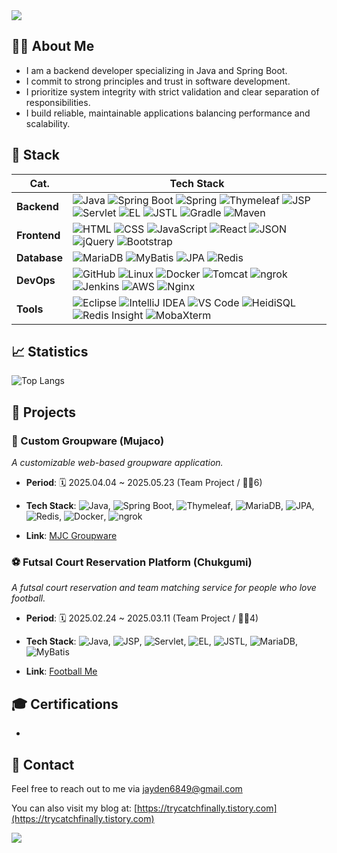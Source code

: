<img src="https://capsule-render.vercel.app/api?type=waving&color=gradient&customColorList=12&height=220&section=header&text=Jayden's%20Github&fontSize=48&fontAlignY=38" />

## 👨‍💻 About Me
- I am a backend developer specializing in Java and Spring Boot.
- I commit to strong principles and trust in software development.
- I prioritize system integrity with strict validation and clear separation of responsibilities.
- I build reliable, maintainable applications balancing performance and scalability.


<!-- 스택 -->
## 🥞 Stack

| Cat.           | Tech Stack |
|--------------------|-----------|
| **Backend** | ![Java](https://img.shields.io/badge/Java-007396?logo=java&logoColor=white) ![Spring Boot](https://img.shields.io/badge/Spring_Boot-6DB33F?logo=springboot&logoColor=white) ![Spring](https://img.shields.io/badge/Spring_Framework-6DB33F?logo=spring&logoColor=white) ![Thymeleaf](https://img.shields.io/badge/Thymeleaf-005F0F?logo=thymeleaf&logoColor=white) ![JSP](https://img.shields.io/badge/JSP-007396?logo=java&logoColor=white) ![Servlet](https://img.shields.io/badge/Servlet-007396?logo=java&logoColor=white) ![EL](https://img.shields.io/badge/EL-007396?logo=java&logoColor=white) ![JSTL](https://img.shields.io/badge/JSTL-007396?logo=java&logoColor=white) ![Gradle](https://img.shields.io/badge/Gradle-02303A?logo=gradle&logoColor=white) ![Maven](https://img.shields.io/badge/Maven-C71A36?logo=apachemaven&logoColor=white) |
| **Frontend**   | ![HTML](https://img.shields.io/badge/HTML5-E34F26?logo=html5&logoColor=white) ![CSS](https://img.shields.io/badge/CSS3-1572B6?logo=css3&logoColor=white) ![JavaScript](https://img.shields.io/badge/JavaScript-F7DF1E?logo=javascript&logoColor=black) ![React](https://img.shields.io/badge/React-20232A?logo=react&logoColor=61DAFB) ![JSON](https://img.shields.io/badge/JSON-000000?logo=json&logoColor=white) ![jQuery](https://img.shields.io/badge/jQuery-0769AD?logo=jquery&logoColor=white) ![Bootstrap](https://img.shields.io/badge/Bootstrap-7952B3?logo=bootstrap&logoColor=white) |
| **Database**       | ![MariaDB](https://img.shields.io/badge/MariaDB-003545?logo=mariadb&logoColor=white) ![MyBatis](https://img.shields.io/badge/MyBatis-FF0000?logo=mybatis&logoColor=white) ![JPA](https://img.shields.io/badge/JPA-007396?logo=java&logoColor=white) ![Redis](https://img.shields.io/badge/Redis-DC382D?logo=redis&logoColor=white) |
| **DevOps**         | ![GitHub](https://img.shields.io/badge/GitHub-181717?logo=github&logoColor=white) ![Linux](https://img.shields.io/badge/Linux-FCC624?logo=linux&logoColor=black) ![Docker](https://img.shields.io/badge/Docker-2496ED?logo=docker&logoColor=white) ![Tomcat](https://img.shields.io/badge/Tomcat-FF9900?logo=apachetomcat&logoColor=white) ![ngrok](https://img.shields.io/badge/ngrok-1A1A1A?logo=ngrok&logoColor=white) ![Jenkins](https://img.shields.io/badge/Jenkins-D24939?logo=jenkins&logoColor=white) ![AWS](https://img.shields.io/badge/AWS-232F3E?logo=amazonaws&logoColor=white) ![Nginx](https://img.shields.io/badge/Nginx-009639?logo=nginx&logoColor=white) |
| **Tools**          | ![Eclipse](https://img.shields.io/badge/Eclipse-2C2255?logo=eclipse&logoColor=white) ![IntelliJ IDEA](https://img.shields.io/badge/IntelliJ_IDEA-000000?logo=intellij-idea&logoColor=white) ![VS Code](https://img.shields.io/badge/VS_Code-007ACC?logo=visual-studio-code&logoColor=white) ![HeidiSQL](https://img.shields.io/badge/HeidiSQL-FF0000?logo=heidisql&logoColor=white) ![Redis Insight](https://img.shields.io/badge/Redis_Insight-DC382D?logo=redis&logoColor=white) ![MobaXterm](https://img.shields.io/badge/MobaXterm-0078D7?logo=windows-terminal&logoColor=white) |


<!-- 스탯 및 언어통계-->
## 📈 Statistics
<!-- [![Anurag's GitHub stats](https://github-readme-stats.vercel.app/api?username=Jayden6849&show_icons=true&theme=dark)](https://github.com/anuraghazra/github-readme-stats) -->
![Top Langs](https://github-readme-stats.vercel.app/api/top-langs/?username=Jayden6849&layout=compact&theme=dark)


<!-- 포트폴리오 -->
## 🚀 Projects
### 💼 Custom Groupware (Mujaco)
*A customizable web-based groupware application.*

* **Period**: 🗓️ 2025.04.04 ~ 2025.05.23 (Team Project / 👨‍💻6)
  
* **Tech Stack**: ![Java](https://img.shields.io/badge/Java-007396?logo=java&logoColor=white), ![Spring Boot](https://img.shields.io/badge/Spring_Boot-6DB33F?logo=springboot&logoColor=white), ![Thymeleaf](https://img.shields.io/badge/Thymeleaf-005F0F?logo=thymeleaf&logoColor=white), ![MariaDB](https://img.shields.io/badge/MariaDB-003545?logo=mariadb&logoColor=white), ![JPA](https://img.shields.io/badge/JPA-007396?logo=java&logoColor=white), ![Redis](https://img.shields.io/badge/Redis-DC382D?logo=redis&logoColor=white), ![Docker](https://img.shields.io/badge/Docker-2496ED?logo=docker&logoColor=white), ![ngrok](https://img.shields.io/badge/ngrok-1A1A1A?logo=ngrok&logoColor=white)
  
* **Link**: [MJC Groupware](https://github.com/4559jacky/final_project)

### ⚽ Futsal Court Reservation Platform (Chukgumi)
*A futsal court reservation and team matching service for people who love football.*

* **Period**: 🗓️ 2025.02.24 ~ 2025.03.11 (Team Project / 👨‍💻4)
  
* **Tech Stack**: ![Java](https://img.shields.io/badge/Java-007396?logo=java&logoColor=white), ![JSP](https://img.shields.io/badge/JSP-007396?logo=java&logoColor=white), ![Servlet](https://img.shields.io/badge/Servlet-007396?logo=java&logoColor=white), ![EL](https://img.shields.io/badge/EL-007396?logo=java&logoColor=white), ![JSTL](https://img.shields.io/badge/JSTL-007396?logo=java&logoColor=white), ![MariaDB](https://img.shields.io/badge/MariaDB-003545?logo=mariadb&logoColor=white), ![MyBatis](https://img.shields.io/badge/MyBatis-FF0000?logo=mybatis&logoColor=white)
  
* **Link**: [Football Me](https://github.com/choeunsung21/semi_project)


<!-- 자격증 -->
## 🎓 Certifications
* 


<!-- 연락처 -->
## 📨 Contact
Feel free to reach out to me via [jayden6849@gmail.com](mailto:jayden6849@gmail.com)

You can also visit my blog at: [https://trycatchfinally.tistory.com](https://trycatchfinally.tistory.com)


<img src="https://capsule-render.vercel.app/api?type=soft&color=gradient&customColorList=12&height=20" />
